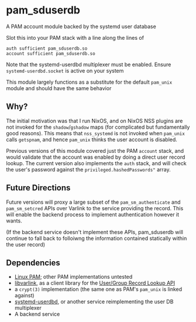 # pam_sduserdb
A PAM account module backed by the systemd user database

Slot this into your PAM stack with a line along the lines of 

```
auth sufficient pam_sduserdb.so
account sufficient pam_sduserdb.so
```

Note that the systemd-userdbd multiplexer must be enabled. Ensure `systemd-userdbd.socket` 
is active on your system

This module largely functions as a substitute for the default `pam_unix` module and should
have the same behavior

## Why?
The initial motivation was that I run NixOS, and on NixOS NSS plugins are not invoked for
the `shadow`/`gshadow` maps (for complicated but fundamentally good reasons). This means that
`nss_systemd` is not invoked when `pam_unix` calls `getspnam`, and hence `pam_unix` thinks
the user account is disabled.

Previous versions of this module covered just the PAM `account` stack, and would validate
that the account was enabled by doing a direct user record lookup. The current version also
implements the `auth` stack, and will check the user's password against the 
`privileged.hashedPasswords"` array.

## Future Directions
Future versions will proxy a large subset of the `pam_sm_authenticate` and `pam_sm_setcred` 
APIs over Varlink to the service providing the record. This will enable the backend process 
to implement authentication however it wants. 

(If the backend service doesn't implement these APIs, pam_sduserdb will continue to fall back
to folloiwng the information contained statically within the user record)

## Dependencies

 * [Linux PAM](http://linux-pam.org); other PAM implementations untested
 * [libvarlink](http://github.com/varlink/libvarlink), as a client library for the [User/Group Record Lookup API](https://systemd.io/USER_GROUP_API/)
 * a `crypt(3)` implementation (the same one as PAM's `pam_unix` is linked against)
 * [systemd-userdbd](https://www.freedesktop.org/software/systemd/man/systemd-userdbd.service.html), or another service reimplementing the user DB multiplexer
 * A backend service
